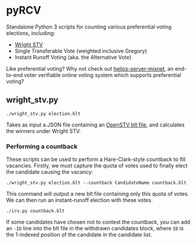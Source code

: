 # pyRCV

Standalone Python 3 scripts for counting various preferential voting elections, including:

* [Wright STV](http://www.aph.gov.au/Parliamentary_Business/Committees/House_of_Representatives_Committees?url=/em/elect07/subs/sub051.1.pdf)
* Single Transferable Vote (weighted inclusive Gregory)
* Instant Runoff Voting (aka. the Alternative Vote)

Like preferential voting? Why not check out [helios-server-mixnet](https://github.com/RunasSudo/helios-server-mixnet), an end-to-end voter verifiable online voting system which supports preferential voting?

## wright_stv.py

    ./wright_stv.py election.blt

Takes as input a JSON file containing an [OpenSTV blt file](https://stackoverflow.com/questions/2233695/how-do-i-generate-blt-files-for-openstv-elections-using-c), and calculates the winners under Wright STV.

### Performing a countback
These scripts can be used to perform a Hare-Clark-style countback to fill vacancies. Firstly, we must capture the quota of votes used to finally elect the candidate causing the vacancy:

    ./wright_stv.py election.blt --countback CandidateName countback.blt

This command will output a new blt file containing only this quota of votes. We can then run an instant-runoff election with these votes.

    ./irv.py countback.blt

If some candidates have chosen not to contest the countback, you can add an `-ID` line into the blt file in the withdrawn candidates block, where `ID` is the 1-indexed position of the candidate in the candidate list.
